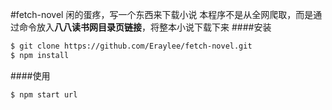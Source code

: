 #fetch-novel
闲的蛋疼，写一个东西来下载小说
本程序不是从全网爬取，而是通过命令放入**八八读书网目录页链接**，将整本小说下载下来
####安装
```bash
$ git clone https://github.com/Eraylee/fetch-novel.git
$ npm install
```
####使用
```bash
$ npm start url
```